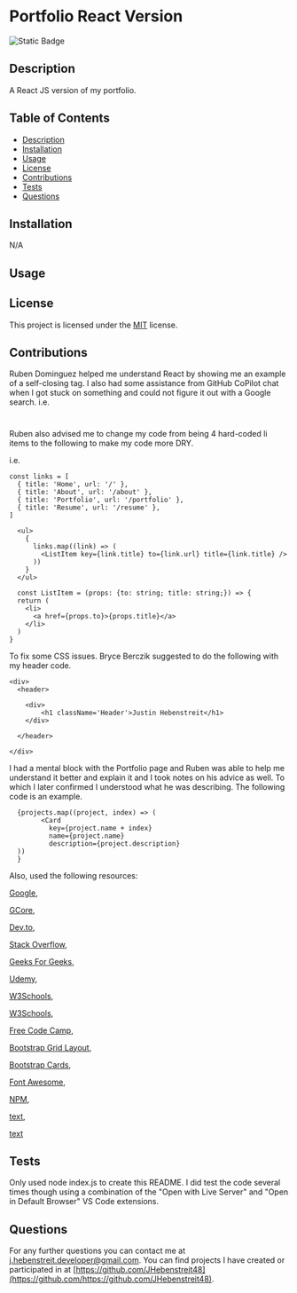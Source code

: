 # Portfolio React Version
![Static Badge](https://img.shields.io/badge/License-MIT-yellow)

## Description
  
A React JS version of my portfolio.

## Table of Contents

- [Description](#description)
- [Installation](#installation)
- [Usage](#usage)
- [License](#license)
- [Contributions](#contributions)
- [Tests](#tests)
- [Questions](#questions)

## Installation

N/A

## Usage



## License
  This project is licensed under the [MIT](https://opensource.org/license/MIT) license.

## Contributions

Ruben Dominguez helped me understand React by showing me an example of a self-closing tag. I also had some assistance from GitHub CoPilot chat when I got stuck on something and could not figure it out with a Google search.
i.e.
<h1></h1> 
</Navigation>

Ruben also advised me to change my code from being 4 hard-coded li items to the following to make my code more DRY.

i.e.

```
const links = [
  { title: 'Home', url: '/' },
  { title: 'About', url: '/about' },
  { title: 'Portfolio', url: '/portfolio' },
  { title: 'Resume', url: '/resume' },
]

  <ul>
    {
      links.map((link) => (
        <ListItem key={link.title} to={link.url} title={link.title} />
      ))
    }
  </ul>

  const ListItem = (props: {to: string; title: string;}) => {
  return (
    <li>
      <a href={props.to}>{props.title}</a>
    </li>
  )
}
```

To fix some CSS issues. Bryce Berczik suggested to do the following with my header code.

```
<div>
  <header>

    <div>
        <h1 className='Header'>Justin Hebenstreit</h1>
    </div>

  </header>

</div>
```

I had a mental block with the Portfolio page and Ruben was able to help me understand it better and explain it and I took notes on his advice as well. To which I later confirmed I understood what he was describing. The following code is an example.

```
  {projects.map((project, index) => (
        <Card
          key={project.name + index}
          name={project.name}
          description={project.description}
  ))      
  }

```

Also, used the following resources:

[Google](https://www.google.com/search?q=syntax+for+self-closing+HTML+tag+in+React+js&oq=syntax+for+self-closing+HTML+tag+in+React+js&gs_lcrp=EgZjaHJvbWUyBggAEEUYOTIHCAEQIRigATIHCAIQIRigATIHCAMQIRigATIHCAQQIRigATIHCAUQIRigAdIBCTEwOTM0ajBqN6gCALACAA&sourceid=chrome&ie=UTF-8),

[GCore](https://gcore.com/learning/customize-your-tsconfigjson-file-for-typescript/),

[Dev.to](<https://dev.to/itswillt/explaining-reacts-types-940#:~:text=FC%20(React.,were%20introduced%20and%20widely%20adopted.>),

[Stack Overflow](https://stackoverflow.com/questions/75944820/whats-the-correct-type-for-error-in-userouteerror-from-react-router-dom),

[Geeks For Geeks](https://www.geeksforgeeks.org/reactjs-keys/),

[Udemy](https://www.udemy.com/course/react-for-the-rest-of-us/learn/lecture/17883930#notes),

[W3Schools](https://www.w3schools.com/react/react_forms.asp),

[W3Schools](https://www.w3schools.com/tags/tryit.asp?filename=tryhtml_textarea),

[Free Code Camp](https://www.freecodecamp.org/news/how-to-use-html-to-open-link-in-new-tab/),

[Bootstrap Grid Layout](https://getbootstrap.com/docs/5.3/layout/grid/#example),

[Bootstrap Cards](https://getbootstrap.com/docs/5.3/components/card/),

[Font Awesome](https://docs.fontawesome.com/web/use-with/react/add-icons),

[NPM](https://www.npmjs.com/package/font-awesome),

[text](https://www.npmjs.com/package/netlify-cli),

[text](https://docs.netlify.com/routing/redirects/rewrites-proxies/#history-pushstate-and-single-page-apps)


## Tests

Only used node index.js to create this README. I did test the code several times though using a combination of the "Open with Live Server" and "Open in Default Browser" VS Code extensions.
  
## Questions

For any further questions you can contact me at [j.hebenstreit.developer@gmail.com](mailto:j.hebenstreit.developer@gmail.com). You can find projects I have created or participated in at [https://github.com/JHebenstreit48](https://github.com/https://github.com/JHebenstreit48).

